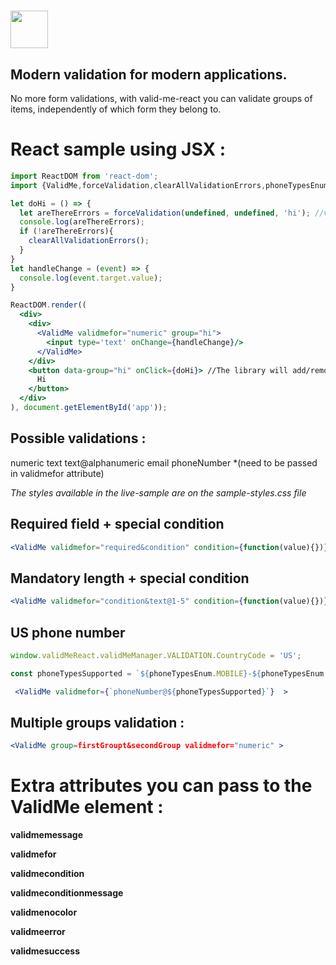 # <a href='https://magestican.github.io/valid-me-react/'><img src='http://i.imgur.com/Afhv7ao.png' height='60'></a>

## Modern validation for modern applications.

No more form validations, with valid-me-react you can validate groups of items, independently of which form they belong to.

# React sample using JSX :

```jsx
import ReactDOM from 'react-dom';
import {ValidMe,forceValidation,clearAllValidationErrors,phoneTypesEnum} from 'valid-me-react';

let doHi = () => {
  let areThereErrors = forceValidation(undefined, undefined, 'hi'); //validate elements belonging to group hi
  console.log(areThereErrors);
  if (!areThereErrors){
    clearAllValidationErrors();
  }
}
let handleChange = (event) => {
  console.log(event.target.value);
}

ReactDOM.render((
  <div>
    <div>
      <ValidMe validmefor="numeric" group="hi">
        <input type='text' onChange={handleChange}/>
      </ValidMe>
    </div>
    <button data-group="hi" onClick={doHi}> //The library will add/remove a class called "disable" to elements of the group
      Hi
    </button>
  </div>
), document.getElementById('app'));
```

## Possible validations : ## 

numeric
text
text@alphanumeric
email
phoneNumber
*(need to be passed in validmefor attribute)

*The styles available in the live-sample are on the sample-styles.css file*

## Required field + special condition ##

```jsx
<ValidMe validmefor="required&condition" condition={function(value){})} >
```
## Mandatory length + special condition ##
```jsx
<ValidMe validmefor="condition&text@1-5" condition={function(value){})} >
```
## US phone number ##
```jsx
window.validMeReact.validMeManager.VALIDATION.CountryCode = 'US';

const phoneTypesSupported = `${phoneTypesEnum.MOBILE}-${phoneTypesEnum.FIXED_LINE}-${phoneTypesEnum.FIXED_LINE_OR_MOBILE}-${phoneTypesEnum.PERSONAL_NUMBER}-${phoneTypesEnum.VOIP}-${phoneTypesEnum.TOLL_FREE}`

 <ValidMe validmefor={`phoneNumber@${phoneTypesSupported}`}  >
```

## Multiple groups validation : ##

```jsx
<ValidMe group=firstGroupt&secondGroup validmefor="numeric" >
```


# Extra attributes you can pass to the ValidMe element : #

**validmemessage**

**validmefor**

**validmecondition**

**validmeconditionmessage**

**validmenocolor**

**validmeerror**

**validmesuccess**



